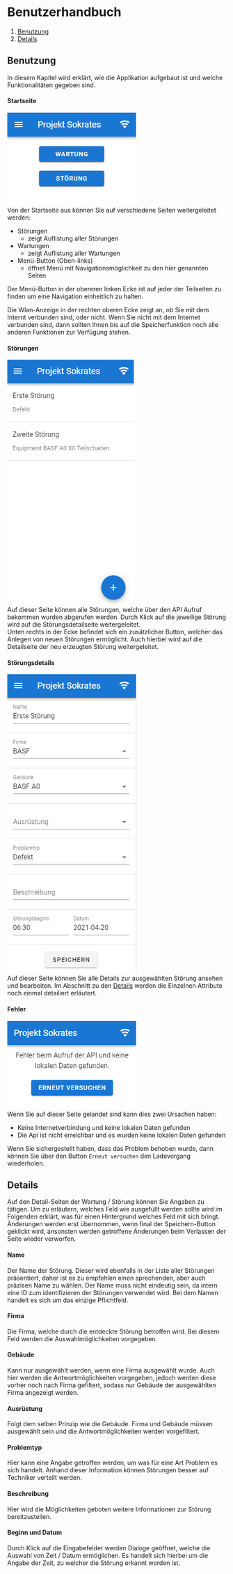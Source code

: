 # Benutzerhandbuch
1. [Benutzung](#benutzung)
2. [Details](#details)

## Benutzung
In diesem Kapitel wird erklärt, wie die Applikation aufgebaut ist und welche Funktionalitäten gegeben sind.
#### Startseite
![Startseite](images/Start.png)<br>
Von der Startseite aus können Sie auf verschiedene Seiten weitergeleitet werden:
- Störungen
  - zeigt Auflistung aller Störungen
- Wartungen
  -  zeigt Auflistung aller Wartungen
-  Menü-Button (Oben-links)
    - öffnet Menü mit Navigationsmöglichkeit zu den hier genannten Seiten

Der Menü-Button in der obereren linken Ecke ist auf jeder der Teilseiten zu finden um eine Navigation einheitlich zu halten. 

Die Wlan-Anzeige in der rechten oberen Ecke zeigt an, ob Sie mit dem Internt verbunden sind, oder nicht. Wenn Sie nicht mit dem Internet verbunden sind, dann sollten Ihnen bis auf die Speicherfunktion noch alle anderen Funktionen zur Verfügung stehen.

#### Störungen
![Störungen](images/stoerungen.png)<br>
Auf dieser Seite können alle Störungen, welche über den API Aufruf bekommen wurden abgerufen werden. Durch Klick auf die jeweilige Störung wird auf die Störungsdetailseite weitergeleitet. <br>
Unten rechts in der Ecke befindet sich ein zusätzlicher Button, welcher das Anlegen von neuen Störungen ermöglicht. Auch hierbei wird auf die Detailseite der neu erzeugten Störung weitergeleitet.
#### Störungsdetails
![Details](images/Details.png)<br>
Auf dieser Seite können Sie alle Details zur ausgewählten Störung ansehen und bearbeiten. Im Abschnitt zu den [Details](#details) werden die Einzelnen Attribute noch einmal detailiert erläutert.
#### Fehler
![Fehler](images/error.png)<br>
Wenn Sie auf dieser Seite gelandet sind kann dies zwei Ursachen haben:
- Keine Internetverbindung und keine lokalen Daten gefunden
- Die Api ist nicht erreichbar und es wurden keine lokalen Daten gefunden

Wenn Sie sichergestellt haben, dass das Problem behoben wurde, dann können Sie über den Button `Erneut versuchen` den Ladevorgang wiederholen.
## Details
Auf den Detail-Seiten der Wartung / Störung können Sie Angaben zu tätigen. Um zu erläutern, welches Feld wie ausgefüllt werden sollte wird im Folgenden erklärt, was für einen Hintergrund welches Feld mit sich bringt. Änderungen werden erst übernommen, wenn final der Speichern-Button geklickt wird, ansonsten werden getroffene Änderungen beim Verlassen der Seite wieder verworfen.
#### Name
Der Name der Störung. Dieser wird ebenfalls in der Liste aller Störungen präsentiert, daher ist es zu empfehlen einen sprechenden, aber auch präzisen Name zu wählen.
Der Name muss nicht eindeutig sein, da intern eine ID zum identifizieren der Störungen verwendet wird. Bei dem Namen handelt es sich um das einzige Pflichtfeld.
#### Firma
Die Firma, welche durch die entdeckte Störung betroffen wird. Bei diesem Feld werden die Auswahlmöglichkeiten vorgegeben.
#### Gebäude
Kann nur ausgewählt werden, wenn eine Firma ausgewählt wurde. Auch hier werden die Antwortmöglichkeiten vorgegeben, jedoch werden diese vorher noch nach Firma gefiltert, sodass nur Gebäude der ausgewählten Firma angezeigt werden.
#### Ausrüstung
Folgt dem selben Prinzip wie die Gebäude. Firma und Gebäude müssen ausgewählt sein und die Antwortmöglichkeiten werden vorgefiltert.
#### Problemtyp
Hier kann eine Angabe getroffen werden, um was für eine Art Problem es sich handelt. Anhand dieser Information können Störungen besser auf Techniker verteilt werden.
#### Beschreibung
Hier wird die Möglichkeiten geboten weitere Informationen zur Störung bereitzustellen.
#### Beginn und Datum
Durch Klick auf die Eingabefelder werden Dialoge geöffnet, welche die Auswahl von Zeit / Datum ermöglichen. Es handelt sich hierbei um die Angabe der Zeit, zu welcher die Störung erkannt worden ist.

